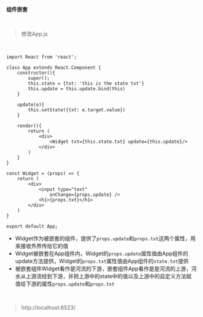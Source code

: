 <br>

**组件嵌套**

<br>

> 修改App.js

<br>

	import React from 'react';
	
	class App extends React.Component {
	    constructor(){
	        super();
	        this.state = {txt: 'this is the state txt'}
	        this.update = this.update.bind(this)
	    }
	    
	    update(e){
	        this.setState({txt: e.target.value})
	    }
	    
	    render(){
	        return (
	            <div>
	                <Widget txt={this.state.txt} update={this.update}/>
	            </div>
	        )
	    }
	}
	
	const Widget = (props) => {
	    return (
	        <div>
	            <input type="text"
	                onChange={props.update} />
	            <h1>{props.txt}</h1>
	        </div>
	    )
	}
	
	export default App;

- Widget作为被嵌套的组件，提供了`props.update`和`props.txt`这两个属性，用来接收外界传给它的值
- Widget被嵌套在App组件内，Widget的`props.update`属性值由App组件的update方法提供，Widget的`props.txt`属性值由App组件的`state.txt`提供
- 被嵌套组件Widget看作是河流的下游，嵌套组件App看作是是河流的上游，河水从上游流经到下游，并把上游中的state中的值以及上游中的自定义方法赋值给下游的属性`props.update`和`props.txt`

<br>

> http://localhost:8523/

<br>